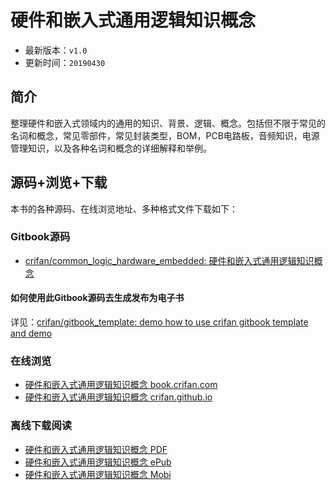 # 硬件和嵌入式通用逻辑知识概念

* 最新版本：`v1.0`
* 更新时间：`20190430`

## 简介

整理硬件和嵌入式领域内的通用的知识、背景、逻辑、概念。包括但不限于常见的名词和概念，常见零部件，常见封装类型，BOM，PCB电路板，音频知识，电源管理知识，以及各种名词和概念的详细解释和举例。

## 源码+浏览+下载

本书的各种源码、在线浏览地址、多种格式文件下载如下：

### Gitbook源码

* [crifan/common_logic_hardware_embedded: 硬件和嵌入式通用逻辑知识概念](https://github.com/crifan/common_logic_hardware_embedded)

#### 如何使用此Gitbook源码去生成发布为电子书

详见：[crifan/gitbook_template: demo how to use crifan gitbook template and demo](https://github.com/crifan/gitbook_template)

### 在线浏览

* [硬件和嵌入式通用逻辑知识概念 book.crifan.com](http://book.crifan.com/books/common_logic_hardware_embedded/website)
* [硬件和嵌入式通用逻辑知识概念 crifan.github.io](https://crifan.github.io/common_logic_hardware_embedded/website)

### 离线下载阅读

* [硬件和嵌入式通用逻辑知识概念 PDF](http://book.crifan.com/books/common_logic_hardware_embedded/pdf/common_logic_hardware_embedded.pdf)
* [硬件和嵌入式通用逻辑知识概念 ePub](http://book.crifan.com/books/common_logic_hardware_embedded/epub/common_logic_hardware_embedded.epub)
* [硬件和嵌入式通用逻辑知识概念 Mobi](http://book.crifan.com/books/common_logic_hardware_embedded/mobi/common_logic_hardware_embedded.mobi)
